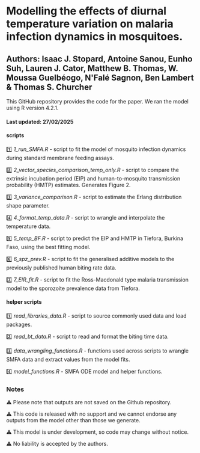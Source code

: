 # Modelling the effects of diurnal temperature variation on malaria infection dynamics in mosquitoes.

## Authors: Isaac J. Stopard, Antoine Sanou, Eunho Suh, Lauren J. Cator, Matthew B. Thomas, W. Moussa Guelbéogo, N'Falé Sagnon, Ben Lambert & Thomas S. Churcher 

This GitHub repository provides the code for the paper. We ran the model using R version 4.2.1.

#### Last updated: 27/02/2025

#### scripts 

:one: *1_run_SMFA.R* - script to fit the model of mosquito infection dynamics during standard membrane feeding assays.

:two: *2_vector_species_comparison_temp_only.R* - script to compare the extrinsic incubation period (EIP) and human-to-mosquito transmission probability (HMTP) estimates. Generates Figure 2.

:three: *3_variance_comparison.R* - script to estimate the Erlang distribution shape parameter.

:four: *4_format_temp_data.R* - script to wrangle and interpolate the temperature data.

:five: *5_temp_BF.R* - script to predict the EIP and HMTP in Tiefora, Burkina Faso, using the best fitting model.

:six: *6_spz_prev.R* - script to fit the generalised additive models to the previously published human biting rate data.

:seven: *7_EIR_fit.R* - script to fit the Ross-Macdonald type malaria transmission model to the sporozoite prevalence data from Tiefora.

#### helper scripts

:one: *read_libraries_data.R* - script to source commonly used data and load packages.

:two: *read_bt_data.R* - script to read and format the biting time data.

:three: *data_wrangling_functions.R* - functions used across scripts to wrangle SMFA data and extract values from the model fits.

:four: *model_functions.R* - SMFA ODE model and helper functions.

### Notes

:warning: Please note that outputs are not saved on the Github repository.

:warning: This code is released with no support and we cannot endorse any outputs from the model other than those we generate.

:warning: This model is under development, so code may change without notice.

:warning: No liability is accepted by the authors.
